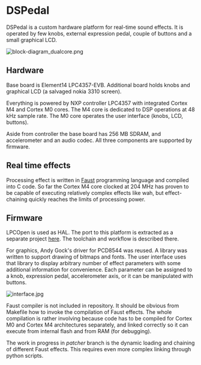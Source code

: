 # DSPedal #

DSPedal is a custom hardware platform for real-time sound effects. It is operated by few knobs, external expression pedal, couple of buttons and a small graphical LCD.

![block-diagram_dualcore.png](https://bitbucket.org/repo/Xzbg6G/images/842279159-block-diagram_dualcore.png)

## Hardware ##

Base board is Element14 LPC4357-EVB. Additional board holds knobs and graphical LCD (a salvaged nokia 3310 screen).

Everything is powered by NXP controller LPC4357 with integrated Cortex M4 and Cortex M0 cores. The M4 core is dedicated to DSP operations at 48 kHz sample rate. The M0 core operates the user interface (knobs, LCD, buttons).

Aside from controller the base board has 256 MB SDRAM, and accelerometer and an audio codec. All three components are supported by firmware.

## Real time effects ##

Processing effect is written in [Faust](http://faust.grame.fr/) programming language and compiled into C code. So far the Cortex M4 core clocked at 204 MHz has proven to be capable of executing relatively complex effects like wah, but effect-chaining quickly reaches the limits of processing power.

## Firmware ##

LPCOpen is used as HAL. The port to this platform is extracted as a separate project [here](https://bitbucket.org/jmiskovic/lpcopen-for-lpc4357-evb). The toolchain and workflow is described there.

For graphics, Andy Gock's driver for PCD8544 was reused. A library was written to support drawing of bitmaps and fonts. The user interface uses that library to display arbitrary number of effect parameters with some additional information for convenience. Each parameter can be assigned to a knob, expression pedal, accelerometer axis, or it can be manipulated with buttons.

![interface.jpg](https://bitbucket.org/repo/Xzbg6G/images/80519996-interface.jpg)

Faust compiler is not included in repository. It should be obvious from Makefile how to invoke the compilation of Faust effects. The whole compilation is rather involving because code has to be compiled for Cortex M0 and Cortex M4 architectures separately, and linked correctly so it can execute from internal flash and from RAM (for debugging).

The work in progress in *patcher* branch is the dynamic loading and chaining of different Faust effects. This requires even more complex linking through python scripts.